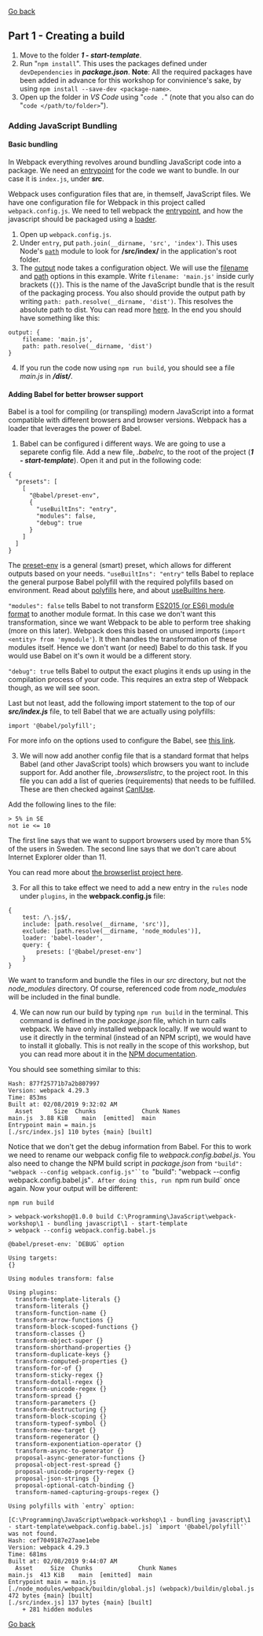 [go back]: ../readme.md

[Go back]

## Part 1 - Creating a build

1. Move to the folder **_1 - start-template_**.
2. Run "`npm install`". This uses the packages defined under `devDependencies` in **_package.json_**. **Note**: All the required packages have been added in advance for this workshop for convinience's sake, by using `npm install --save-dev <package-name>`.
3. Open up the folder in _VS Code_ using "`code .`" (note that you also can do "`code </path/to/folder>`").

### Adding JavaScript Bundling

#### Basic bundling

In Webpack everything revolves around bundling JavaScript code into a package. We need an [entrypoint](https://webpack.js.org/concepts/#entry) for the code we want to bundle. In our case it is `index.js`, under **_src_**.

Webpack uses configuration files that are, in themself, JavaScript files. We have one configuration file for Webpack in this project called `webpack.config.js`. We need to tell webpack the [entrypoint](https://webpack.js.org/concepts/#entry), and how the javascript should be packaged using a [loader](https://webpack.js.org/concepts/#loaders).

1. Open up `webpack.config.js`.
2. Under `entry`, put `path.join(__dirname, 'src', 'index')`. This uses Node's [`path`](https://nodejs.org/api/path.html) module to look for **/src/index/** in the application's root folder.
3. The [output](https://webpack.js.org/configuration/output/) node takes a configuration object. We will use the [filename](https://webpack.js.org/configuration/output/#output-filename) and [path](https://webpack.js.org/configuration/output/#output-path) options in this example. Write `filename: 'main.js'` inside curly brackets (`{}`). This is the name of the JavaScript bundle that is the result of the packaging process. You also should provide the output path by writing `path: path.resolve(__dirname, 'dist')`. This resolves the absolute path to dist. You can read more [here](https://webpack.js.org/configuration/output/#output-path).
   In the end you should have something like this:

```
output: {
    filename: 'main.js',
    path: path.resolve(__dirname, 'dist')
}
```

4. If you run the code now using `npm run build`, you should see a file _main.js_ in **_/dist/_**.

#### Adding Babel for better browser support

Babel is a tool for compiling (or transpiling) modern JavaScript into a format compatible with different browsers and browser versions. Webpack has a loader that leverages the power of Babel.

1. Babel can be configured i different ways. We are going to use a separete config file. Add a new file, _.babelrc_, to the root of the project (**_1 - start-template_**). Open it and put in the following code:

```
{
  "presets": [
    [
      "@babel/preset-env",
      {
        "useBuiltIns": "entry",
        "modules": false,
        "debug": true
      }
    ]
  ]
}
```

The [preset-env](https://babeljs.io/docs/en/babel-preset-env) is a general (smart) preset, which allows for different outputs based on your needs.
`"useBuiltIns": "entry"` tells Babel to replace the general purpose Babel polyfill with the required polyfills based on environment. Read about [polyfills](<https://en.wikipedia.org/wiki/Polyfill_(programming)>) here, and about [useBuiltIns here](https://babeljs.io/docs/en/babel-preset-env#usebuiltins).

`"modules": false` tells Babel to not transform [ES2015 (or ES6) module format](https://developer.mozilla.org/en-US/docs/Web/JavaScript/Reference/Statements/import) to another module format. In this case we don't want this transformation, since we want Webpack to be able to perform tree shaking (more on this later). Webpack does this based on unused imports (`import <entity> from 'mymodule'`). It then handles the transformation of these modules itself. Hence we don't want (or need) Babel to do this task. If you would use Babel on it's own it would be a different story.

`"debug": true` tells Babel to output the exact plugins it ends up using in the compilation process of your code. This requires an extra step of Webpack though, as we will see soon.

Last but not least, add the following import statement to the top of our __*src/index.js*__ file, to tell Babel that we are actually using polyfills:
```
import '@babel/polyfill';
```

For more info on the options used to configure the Babel, see [this link](https://babeljs.io/docs/en/babel-preset-env#options).

3. We will now add another config file that is a standard format that helps Babel (and other JavaScript tools) which browsers you want to include support for. Add another file, _.browserslistrc_, to the project root. In this file you can add a list of queries (requirements) that needs to be fulfilled. These are then checked against [CanIUse](https://caniuse.com/).

Add the following lines to the file:

```
> 5% in SE
not ie <= 10
```

The first line says that we want to support browsers used by more than 5% of the users in Sweden. The second line says that we don't care about Internet Explorer older than 11.

You can read more about [the browserlist project here](https://github.com/browserslist/browserslist).

3. For all this to take effect we need to add a new entry in the `rules` node under `plugins`, in the **webpack.config.js** file:

```
{
    test: /\.js$/,
    include: [path.resolve(__dirname, 'src')],
    exclude: [path.resolve(__dirname, 'node_modules')],
    loader: 'babel-loader',
    query: {
        presets: ['@babel/preset-env']
    }
}
```
We want to transform and bundle the files in our *src* directory, but not the *node_modules* directory. Of course, referenced code from *node_modules* will be included in the final bundle.

4. We can now run our build by typing `npm run build` in the terminal. This command is defined in the *package.json* file, which in turn calls webpack. We have only installed webpack locally. If we would want to use it directly in the terminal (instead of an NPM script), we would have to install it globally. This is not really in the scope of this workshop, but you can read more about it in the [NPM documentation](https://docs.npmjs.com/packages-and-modules/getting-packages-from-the-registry).

You should see something similar to this:
```
Hash: 877f25771b7a2b807997
Version: webpack 4.29.3
Time: 853ms
Built at: 02/08/2019 9:32:02 AM
  Asset      Size  Chunks             Chunk Names
main.js  3.88 KiB    main  [emitted]  main
Entrypoint main = main.js
[./src/index.js] 110 bytes {main} [built]
```
Notice that we don't get the debug information from Babel. For this to work we need to rename our webpack config file to *webpack.config.babel.js*. You also need to change the NPM build script in *package.json* from `"build": "webpack --config webpack.config.js"``to `"build": "webpack --config webpack.config.babel.js"`. After doing this, run `npm run build` once again. 
Now your output will be different:
```
npm run build

> webpack-workshop@1.0.0 build C:\Programming\JavaScript\webpack-workshop\1 - bundling javascript\1 - start-template
> webpack --config webpack.config.babel.js

@babel/preset-env: `DEBUG` option

Using targets:
{}

Using modules transform: false

Using plugins:
  transform-template-literals {}
  transform-literals {}
  transform-function-name {}
  transform-arrow-functions {}
  transform-block-scoped-functions {}
  transform-classes {}
  transform-object-super {}
  transform-shorthand-properties {}
  transform-duplicate-keys {}
  transform-computed-properties {}
  transform-for-of {}
  transform-sticky-regex {}
  transform-dotall-regex {}
  transform-unicode-regex {}
  transform-spread {}
  transform-parameters {}
  transform-destructuring {}
  transform-block-scoping {}
  transform-typeof-symbol {}
  transform-new-target {}
  transform-regenerator {}
  transform-exponentiation-operator {}
  transform-async-to-generator {}
  proposal-async-generator-functions {}
  proposal-object-rest-spread {}
  proposal-unicode-property-regex {}
  proposal-json-strings {}
  proposal-optional-catch-binding {}
  transform-named-capturing-groups-regex {}

Using polyfills with `entry` option:

[C:\Programming\JavaScript\webpack-workshop\1 - bundling javascript\1 - start-template\webpack.config.babel.js] `import '@babel/polyfill'` was not found.
Hash: cef7049187e27aae1ebe
Version: webpack 4.29.3
Time: 681ms
Built at: 02/08/2019 9:44:07 AM
  Asset     Size  Chunks             Chunk Names
main.js  413 KiB    main  [emitted]  main
Entrypoint main = main.js
[./node_modules/webpack/buildin/global.js] (webpack)/buildin/global.js 472 bytes {main} [built]
[./src/index.js] 137 bytes {main} [built]
    + 281 hidden modules
```


[Go back]
